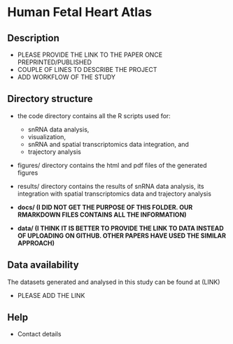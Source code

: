 # Human Fetal Heart Atlas

## Description
+ PLEASE PROVIDE THE LINK TO THE PAPER ONCE PREPRINTED/PUBLISHED
+ COUPLE OF LINES TO DESCRIBE THE PROJECT
+ ADD WORKFLOW OF THE STUDY



## Directory structure
* the code directory contains all the R scripts used for:
   + snRNA data analysis,
   + visualization, 
   + snRNA and spatial transcriptomics data integration, and 
   + trajectory analysis  
   
  
* figures/ directory contains the html and pdf files of the generated figures 

* results/ directory contains the results of snRNA data analysis, its integration with spatial transcriptomics data and trajectory analysis  

* **docs/ (I DID NOT GET THE PURPOSE OF THIS FOLDER. OUR RMARKDOWN FILES CONTAINS ALL THE INFORMATION)**

* **data/ (I THINK IT IS BETTER TO PROVIDE THE LINK TO DATA INSTEAD OF UPLOADING ON GITHUB. OTHER PAPERS HAVE USED THE SIMILAR APPROACH)**

## Data availability

The datasets generated and analysed in this study can be found at (LINK)
* PLEASE ADD THE LINK

## Help

* Contact details
